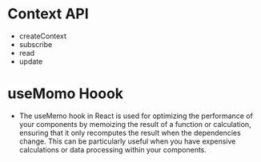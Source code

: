 # Context API

- createContext
- subscribe
- read
- update

# useMomo Hoook

- The useMemo hook in React is used for optimizing the performance of your components by memoizing the result of a function or calculation, ensuring that it only recomputes the result when the dependencies change. This can be particularly useful when you have expensive calculations or data processing within your components.
